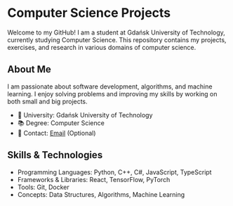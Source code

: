 # Computer Science Projects

Welcome to my GitHub! I am a student at Gdańsk University of Technology, currently studying Computer Science. This repository contains my projects, exercises, and research in various domains of computer science.

## About Me

I am passionate about software development, algorithms, and machine learning. I enjoy solving problems and improving my skills by working on both small and big projects.

- 🏫 University: Gdańsk University of Technology
- 📚 Degree: Computer Science
- 📧 Contact: [Email](mailto:maciejsztramski@gmail.com) (Optional)

## Skills & Technologies

- Programming Languages: Python, C++, C#, JavaScript, TypeScript
- Frameworks & Libraries: React, TensorFlow, PyTorch
- Tools: Git, Docker
- Concepts: Data Structures, Algorithms, Machine Learning
